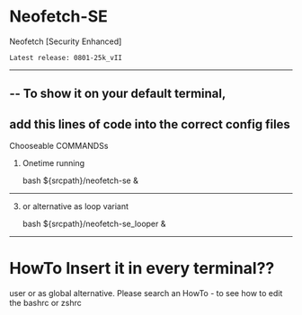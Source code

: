 # Neofetch-SE
Neofetch [Security Enhanced]

    Latest release: 0801-25k_vII
_______________________________________

--
To show it on your default terminal,
--
add this lines of code into the correct config files
--


Chooseable COMMANDSs

1. Onetime running

    bash ${srcpath}/neofetch-se & 
__________________________________________________

3. or alternative as loop variant  

    bash ${srcpath}/neofetch-se_looper & 
__________________________________________________

 # HowTo Insert it in every terminal??
 
 user or as global alternative. Please search an HowTo - to see how to edit the bashrc or zshrc

 
